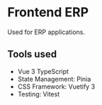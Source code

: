 # **Frontend ERP**

Used for ERP applications.

## **Tools used**
- Vue 3 TypeScript
- State Management: Pinia
- CSS Framework: Vuetify 3
- Testing: Vitest